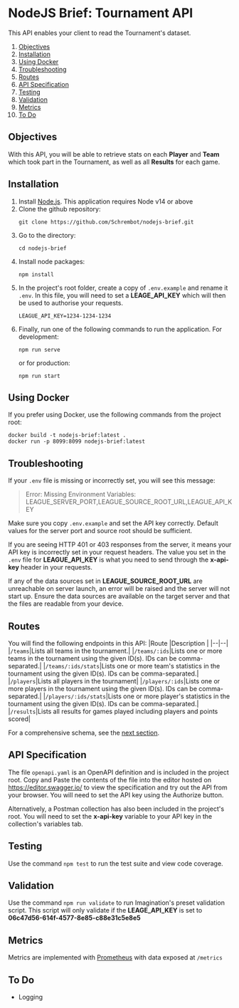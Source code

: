 # NodeJS Brief: Tournament API

This API enables your client to read the Tournament's dataset.

 1. [Objectives](#objectives)
 2. [Installation](#installation)
 3. [Using Docker](#using-docker)
 4. [Troubleshooting](#troubleshooting)
 5. [Routes](#routes)
 6. [API Specification](#api-specification) 
 7. [Testing](#testing)
 8. [Validation](#validation)
 9. [Metrics](#metrics)
 10. [To Do](#todo)

## Objectives

With this API, you will be able to retrieve stats on each **Player** and **Team** which took part in the Tournament, as well as all **Results** for each game. 

## Installation

1.  Install [Node.js](http://nodejs.org/).  This application requires Node v14 or above 
2.  Clone the github repository:
    ```
    git clone https://github.com/Schrembot/nodejs-brief.git
    ```
3.  Go to the directory:
    ```
    cd nodejs-brief
    ```
4.  Install node packages:
    ```
    npm install
    ```
5. In the project's root folder, create a copy of `.env.example` and rename it `.env`.  In this file, you will need to set a **LEAGE_API_KEY** which will then be used to authorise your requests.
    ```
    LEAGUE_API_KEY=1234-1234-1234
    ```
6. Finally, run one of the following commands to run the application.  For development:
    ```
    npm run serve
    ```
    or for production:
    ```
    npm run start
    ```

## Using Docker

If you prefer using Docker, use the following commands from the project root:

    docker build -t nodejs-brief:latest .
    docker run -p 8099:8099 nodejs-brief:latest

## Troubleshooting

If your `.env` file is missing or incorrectly set, you will see this message:
>Error: Missing Environment Variables: LEAGUE_SERVER_PORT,LEAGUE_SOURCE_ROOT_URL,LEAGUE_API_KEY

Make sure you copy `.env.example` and set the API key correctly.  Default values for the server port and source root should be sufficient.  

If you are seeing HTTP 401 or 403 responses from the server, it means your API key is incorrectly set in your request headers.   The value you set in the `.env` file for **LEAGUE_API_KEY** is what you need to send through the **x-api-key** header in your requests.

If any of the data sources set in **LEAGUE_SOURCE_ROOT_URL** are unreachable on server launch, an error will be raised and the server will not start up.   Ensure the data sources are available on the target server and that the files are readable from your device.

## Routes

You will find the following endpoints in this API:
|Route  |Description  |
|--|--|
|`/teams`|Lists all teams in the tournament.|
|`/teams/:ids`|Lists one or more teams in the tournament using the given ID(s).  IDs can be comma-separated.|
|`/teams/:ids/stats`|Lists one or more team's statistics in the tournament using the given ID(s).  IDs can be comma-separated.|
|`/players`|Lists all players in the tournament|
|`/players/:ids`|Lists one or more players in the tournament using the given ID(s).  IDs can be comma-separated.|
|`/players/:ids/stats`|Lists one or more player's statistics in the tournament using the given ID(s).  IDs can be comma-separated.|
|`/results`|Lists all results for games played including players and points scored|

For a comprehensive schema, see the [next section](#api-specification).

## API Specification

The file `openapi.yaml` is an OpenAPI definition and is included in the project root.  Copy and Paste the contents of the file into the editor hosted on https://editor.swagger.io/ to view the specification and try out the API from your browser.  You will need to set the API key using the Authorize button.

Alternatively, a Postman collection has also been included in the project's root.  You will need to set the **x-api-key** variable to your API key in the collection's variables tab. 

## Testing

Use the command `npm test` to run the test suite and view code coverage.

## Validation

Use the command `npm run validate` to run Imagination's preset validation script.  This script will only validate if the **LEAGE_API_KEY** is set to **06c47d56-614f-4577-8e85-c88e31c5e8e5**

## Metrics

Metrics are implemented with [Prometheus](https://prometheus.io/) with data exposed at `/metrics`

## To Do

- Logging